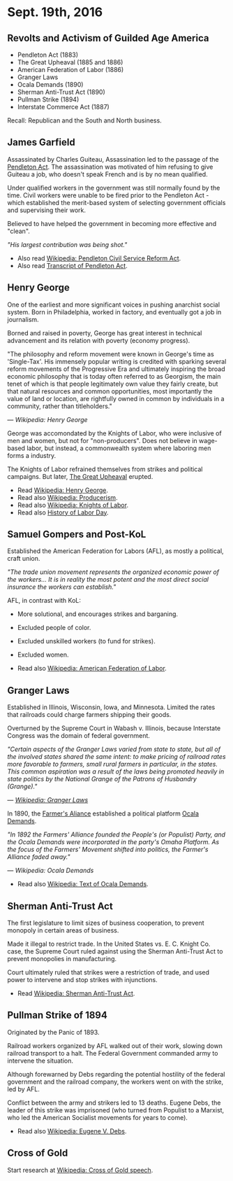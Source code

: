 Sept. 19th, 2016
================

Revolts and Activism of Guilded Age America
-------------------------------------------

- Pendleton Act (1883)
- The Great Upheaval (1885 and 1886)
- American Federation of Labor (1886)
- Granger Laws
- Ocala Demands (1890)
- Sherman Anti-Trust Act (1890)
- Pullman Strike (1894)
- Interstate Commerce Act (1887)

Recall: Republican and the South and North business.

James Garfield
--------------

Assassinated by Charles Guiteau, Assassination led to the passage of the [Pendleton Act](https://www.ourdocuments.gov/doc.php?flash=true&doc=48). The assassination was motivated of him refusing to give Guiteau a job, who doesn't speak French and is by no mean qualified.

Under qualified workers in the government was still normally found by the time. Civil workers were unable to be fired prior to the Pendleton Act - which established the merit-based system of selecting government officials and supervising their work.

Believed to have helped the government in becoming more effective and "clean".

*"His largest contribution was being shot."*

- Also read [Wikipedia: Pendleton Civil Service Reform Act](https://en.wikipedia.org/wiki/Pendleton_Civil_Service_Reform_Act).
- Also read [Transcript of Pendleton Act](https://www.ourdocuments.gov/doc.php?doc=48&page=transcript).

Henry George
------------

One of the earliest and more significant voices in pushing anarchist social system. Born in Philadelphia, worked in factory, and eventually got a job in journalism.

Borned and raised in poverty, George has great interest in technical advancement and its relation with poverty (economy progress).

"The philosophy and reform movement were known in George's time as 'Single-Tax'. His immensely popular writing is credited with sparking several reform movements of the Progressive Era and ultimately inspiring the broad economic philosophy that is today often referred to as Georgism, the main tenet of which is that people legitimately own value they fairly create, but that natural resources and common opportunities, most importantly the value of land or location, are rightfully owned in common by individuals in a community, rather than titleholders."

— *Wikipedia: Henry George*

George was accomondated by the Knights of Labor, who were inclusive of men and women, but not for "non-producers". Does not believe in wage-based labor, but instead, a commonwealth system where laboring men forms a industry.

The Knights of Labor refrained themselves from strikes and political campaigns. But later, [The Great Upheaval](http://www.ushistory.org/us/37a.asp) erupted.

- Read [Wikipedia: Henry George](https://en.wikipedia.org/wiki/Henry_George).
- Read also [Wikipedia: Producerism](https://en.wikipedia.org/wiki/Producerism).
- Read also [Wikipedia: Knights of Labor](https://en.wikipedia.org/wiki/Knights_of_Labor).
- Read also [History of Labor Day](https://www.dol.gov/general/laborday/history).

Samuel Gompers and Post-KoL
---------------------------

Established the American Federation for Labors (AFL), as mostly a political, craft union.

*"The trade union movement represents the organized economic power of the workers... It is in reality the most potent and the most direct social insurance the workers can establish."*

AFL, in contrast with KoL:

- More solutional, and encourages strikes and barganing.
- Excluded people of color.
- Excluded unskilled workers (to fund for strikes).
- Excluded women.

- Read also [Wikipedia: American Federation of Labor](https://en.wikipedia.org/wiki/American_Federation_of_Labor).

Granger Laws
------------

Established in Illinois, Wisconsin, Iowa, and Minnesota. Limited the rates that railroads could charge farmers shipping their goods.

Overturned by the Supreme Court in Wabash v. Illinois, because Interstate Congress was the domain of federal government.

*"Certain aspects of the Granger Laws varied from state to state, but all of the involved states shared the same intent: to make pricing of railroad rates more favorable to farmers, small rural farmers in particular, in the states. This common aspiration was a result of the laws being promoted heavily in state politics by the National Grange of the Patrons of Husbandry (Grange)."*

— *[Wikipedia: Granger Laws](https://en.wikipedia.org/wiki/Granger_Laws)*

In 1890, the [Farmer's Aliance](https://en.wikipedia.org/wiki/Farmers%27_Alliance) established a political platform [Ocala Demands](https://en.wikipedia.org/wiki/Ocala_Demands).

*"In 1892 the Farmers' Alliance founded the People's (or Populist) Party, and the Ocala Demands were incorporated in the party's Omaha Platform. As the focus of the Farmers' Movement shifted into politics, the Farmer's Alliance faded away."*

— *Wikipedia: Ocala Demands*

- Read also [Wikipedia: Text of Ocala Demands](https://en.wikipedia.org/wiki/Ocala_Demands#Text_of_the_Ocala_Demands).

Sherman Anti-Trust Act
----------------------

The first legislature to limit sizes of business cooperation, to prevent monopoly in certain areas of business.

Made it illegal to restrict trade. In the United States vs. E. C. Knight Co. case, the Supreme Court ruled against using the Sherman Anti-Trust Act to prevent monopolies in manufacturing.

Court ultimately ruled that strikes were a restriction of trade, and used power to intervene and stop strikes with injunctions.

- Read [Wikipedia: Sherman Anti-Trust Act](https://en.wikipedia.org/wiki/Sherman_Antitrust_Act).

Pullman Strike of 1894
----------------------

Originated by the Panic of 1893.

Railroad workers organized by AFL walked out of their work, slowing down railroad transport to a halt. The Federal Government commanded army to intervene the situation.

Although forewarned by Debs regarding the potential hostility of the federal government and the railroad company, the workers went on with the strike, led by AFL.

Conflict between the army and strikers led to 13 deaths. Eugene Debs, the leader of this strike was imprisoned (who turned from Populist to a Marxist, who led the American Socialist movements for years to come).

- Read also [Wikipedia: Eugene V. Debs](https://en.wikipedia.org/wiki/Eugene_V._Debs).

Cross of Gold
-------------

Start research at [Wikipedia: Cross of Gold speech](https://en.wikipedia.org/wiki/Cross_of_Gold_speech).
